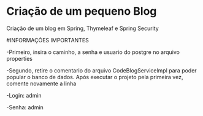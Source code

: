 # Criação de um pequeno Blog
Criação de um blog em Spring, Thymeleaf e Spring Security

#INFORMAÇÕES IMPORTANTES

-Primeiro, insira o caminho, a senha e usuario do postgre no arquivo properties


-Segundo, retire o comentario do arquivo CodeBlogServicelmpl para poder popular o banco de dados. Após executar o projeto pela primeira vez, comente novamente a linha


-Login: admin

-Senha: admin

